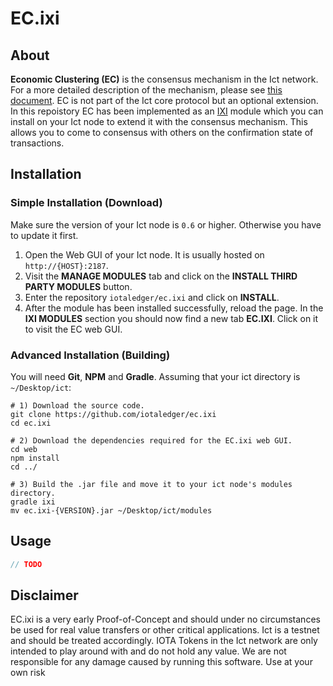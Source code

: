 # EC.ixi

## About

**Economic Clustering (EC)** is the consensus mechanism in the Ict network. For a more detailed description of the
mechanism, please see [this document](https://github.com/iotaledger/ict/blob/master/docs/EC.md). EC is not part of
the Ict core protocol but an optional extension. In this repoistory EC has been implemented as an [IXI](https://github.com/iotaledger/ixi)
module which you can install on your Ict node to extend it with the consensus mechanism. This allows you to come to
consensus with others on the confirmation state of transactions.

## Installation

### Simple Installation (Download)

Make sure the version of your Ict node is `0.6` or higher. Otherwise you have to update it first.

1) Open the Web GUI of your Ict node. It is usually hosted on `http://{HOST}:2187`.
2) Visit the **MANAGE MODULES** tab and click on the **INSTALL THIRD PARTY MODULES** button.
3) Enter the repository `iotaledger/ec.ixi` and click on **INSTALL**.
4) After the module has been installed successfully, reload the page. In the **IXI MODULES** section you should now
find a new tab **EC.IXI**. Click on it to visit the EC web GUI.

### Advanced Installation (Building)

You will need **Git**, **NPM** and **Gradle**. Assuming that your ict directory is `~/Desktop/ict`:

```shell
# 1) Download the source code.
git clone https://github.com/iotaledger/ec.ixi
cd ec.ixi

# 2) Download the dependencies required for the EC.ixi web GUI.
cd web
npm install
cd ../

# 3) Build the .jar file and move it to your ict node's modules directory.
gradle ixi
mv ec.ixi-{VERSION}.jar ~/Desktop/ict/modules
```

## Usage

```java
// TODO
```

## Disclaimer

EC.ixi is a very early Proof-of-Concept and should under no circumstances be used for real value transfers or other
critical applications. Ict is a testnet and should be treated accordingly. IOTA Tokens in the Ict network are only
intended to play around with and do not hold any value. We are not responsible for any damage caused by running this
software. Use at your own risk
